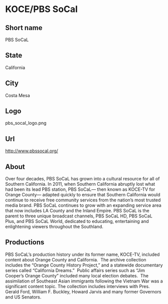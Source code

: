 # KOCE/PBS SoCal

## Short name

PBS SoCaL

## State

California

## City

Costa Mesa

## Logo

pbs\_socal\_logo.png

## Url

http://www.pbssocal.org/

## About

Over four decades, PBS SoCaL has grown into a cultural resource for all of Southern California. In 2011, when Southern California abruptly lost what had been its lead PBS station, PBS SoCaL— then known as KOCE-TV for Orange County— adapted quickly to ensure that Southern California would continue to receive free community services from the nation’s most trusted media brand. PBS SoCaL continues to grow with an expanding service area that now includes LA County and the Inland Empire. PBS SoCaL is the parent to three unique broadcast channels, PBS SoCaL HD, PBS SoCaL Plus, and PBS SoCaL World, dedicated to educating, entertaining and enlightening viewers throughout the Southland.

## Productions

PBS SoCaL’s production history under its former name, KOCE-TV, included content about Orange County and California.  The archive collection includes the “Orange County History Project,” and a statewide documentary series called “California Dreams.”  Public affairs series such as “Jim Cooper’s Orange County” included many local election debates.  The assimilation of Southeast Asian immigrants following the Vietnam War was a significant content topic. The collection includes interviews with Pres. Gerald Ford, William F. Buckley, Howard Jarvis and many former Governors and US Senators.
